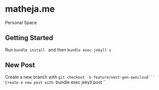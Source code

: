 # matheja.me
Personal Space

## Getting Started

Run ``bundle install `` and then ``bundle exec jekyll s``

## New Post
Create a new branch with ``git checkout -b feature/next-gen-owncloud```
Create a new post with ``bundle exec jekyll post <postname>``
